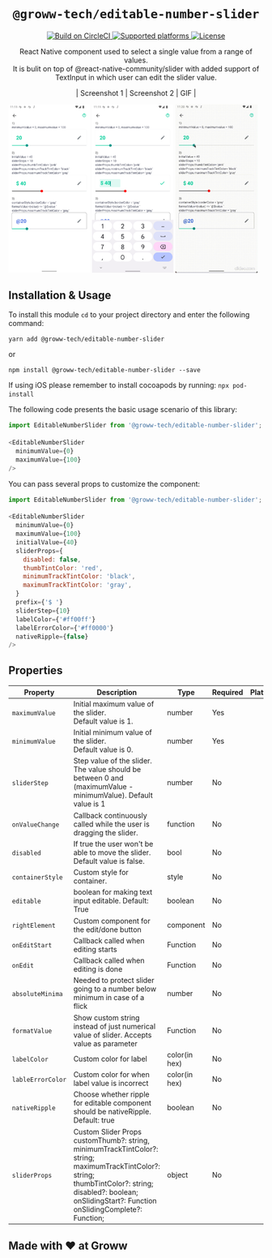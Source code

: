 <p align="center">
  <h1 align="center"> <code>@groww-tech/editable-number-slider</code> </h1>
</p>
<p align="center">
    <!-- <a href="https://www.npmjs.com/package/@react-native-community/slider">
        <img src="https://img.shields.io/npm/v/@react-native-community/slider.svg" alt="Latest version released on npmjs" />
    </a> -->
    <a href="https://app.circleci.com/pipelines/github/callstack/react-native-slider?branch=main">
        <img src="https://img.shields.io/circleci/project/github/callstack/react-native-slider/main.svg" alt="Build on CircleCI" />
    </a>
    <a href="https://github.com/callstack/react-native-slider">
        <img src="https://img.shields.io/badge/platforms-android%20|%20ios%20|%20windows%20|%20web-lightgrey.svg" alt="Supported platforms" />
    </a>
    <a href="https://github.com/callstack/react-native-slider/blob/main/LICENSE.md">
        <img src="https://img.shields.io/npm/l/@react-native-community/slider.svg" alt="License" />
    </a>
</p>
<p align="center">
  React Native component used to select a single value from a range of values.
  <br>It is bulit on top of @react-native-community/slider with added support of TextInput in which user can edit the slider value.
</p>

<!-- |Screenshot 1 |Screenshot 2| GIF | -->
<!-- |:-:|:-:|:-:
|![Screenshot 1](./examples/sst_1.gif) | ![Windows Screenshot](./examples/recording.gif)| ![Screenshot 2](./examples/sst_2.gif) |  -->


<!-- https://i.ibb.co/bWMDY7b/Screenshot-1650130877.png -->
<!-- https://i.ibb.co/KmTZ2vH/Screenshot-1650130906.png -->
<!-- https://i.ibb.co/5M0CKTp/recording.gif -->

<div>
  <p align="center">| Screenshot 1 | Screenshot 2 | GIF |</p>
  <img src='./examples/sst_1.gif' width=32% >
  <img src='./examples/sst_2.gif' width=32%>
  <img src='./examples/recording.gif' width=32%>
<div>

## Installation & Usage

To install this module `cd` to your project directory and enter the following command:
```
yarn add @groww-tech/editable-number-slider
```
or
```
npm install @groww-tech/editable-number-slider --save
```
If using iOS please remember to install cocoapods by running: `npx pod-install`

The following code presents the basic usage scenario of this library:
```javascript
import EditableNumberSlider from '@groww-tech/editable-number-slider';

<EditableNumberSlider
  minimumValue={0}
  maximumValue={100}
/>
```
You can pass several props to customize the component:
```javascript
import EditableNumberSlider from '@groww-tech/editable-number-slider';

<EditableNumberSlider
  minimumValue={0}
  maximumValue={100}
  initialValue={40}
  sliderProps={
    disabled: false,
    thumbTintColor: 'red',
    minimumTrackTintColor: 'black',
    maximumTrackTintColor: 'gray',
  }
  prefix={'$ '}
  sliderStep={10}
  labelColor={'#ff00ff'}
  labelErrorColor={'#ff0000'}
  nativeRipple={false}
/>
```

<!-- Check out the [example project](example) for more examples. -->


## Properties

| Property | Description | Type | Required | Platform |
| -------- | ----------- | ---- | -------- | -------- |
| `maximumValue` | Initial maximum value of the slider.<br/>Default value is 1. | number | Yes | |
| `minimumValue` | Initial minimum value of the slider.<br/>Default value is 0. | number | Yes | |
| `sliderStep` | Step value of the slider. The value should be between 0 and (maximumValue - minimumValue). Default value is 1 | number | No | |
| `onValueChange` | Callback continuously called while the user is dragging the slider. | function | No | |
| `disabled`| If true the user won't be able to move the slider.<br/>Default value is false. | bool | No | |
| `containerStyle` | Custom style for container. | style | No | |
| `editable` | boolean for making text input editable. Default: True | boolean | No | |
| `rightElement` | Custom component for the edit/done button | component| No | |
| `onEditStart` | Callback called when editing starts | Function | No | |
| `onEdit` | Callback called when editing is done | Function | No | |
| `absoluteMinima` | Needed to protect slider going to a number below minimum in case of a flick | number | No | |
| `formatValue` | Show custom string instead of just numerical value of slider. Accepts value as parameter | Function | No | |
| `labelColor` | Custom color for label | color(in hex) | No | |
| `lableErrorColor` | Custom color for when label value is incorrect | color(in hex) | No | |
| `nativeRipple` | Choose whether ripple for editable component should be nativeRipple. Default: true | boolean | No | |
| `sliderProps` | Custom Slider Props <br> customThumb?: string, <br> minimumTrackTintColor?: string; <br> maximumTrackTintColor?: string; <br> thumbTintColor?: string; <br> disabled?: boolean; <br> onSlidingStart?: Function <br> onSlidingComplete?: Function; <br> | object | No | |


## Made with ❤️ at Groww
